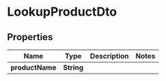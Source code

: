 

# LookupProductDto


## Properties

| Name | Type | Description | Notes |
|------------ | ------------- | ------------- | -------------|
|**productName** | **String** |  |  |




